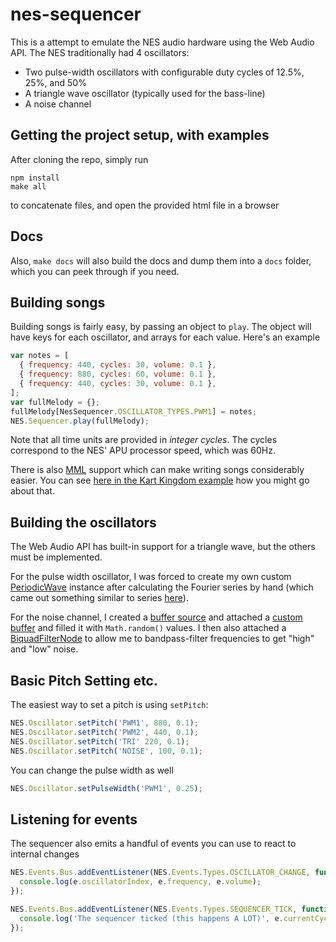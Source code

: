 # nes-sequencer
This is a attempt to emulate the NES audio hardware using the Web Audio API. The NES traditionally had 4 oscillators:
* Two pulse-width oscillators with configurable duty cycles of 12.5%, 25%, and 50%
* A triangle wave oscillator (typically used for the bass-line)
* A noise channel

## Getting the project setup, with examples
After cloning the repo, simply run
```
npm install
make all
```
to concatenate files, and open the provided html file in a browser

## Docs
Also, `make docs` will also build the docs and dump them into a `docs` folder, which you can peek through if you need.

## Building songs
Building songs is fairly easy, by passing an object to `play`. The object will have keys for each oscillator,
and arrays for each value. Here's an example
```javascript
var notes = [
  { frequency: 440, cycles: 30, volume: 0.1 },
  { frequency: 880, cycles: 60, volume: 0.1 },
  { frequency: 440, cycles: 30, volume: 0.1 },
];
var fullMelody = {};
fullMelody[NesSequencer.OSCILLATOR_TYPES.PWM1] = notes;
NES.Sequencer.play(fullMelody);
```
Note that all time units are provided in *integer cycles*. The cycles correspond to the NES' APU processor speed, which
was 60Hz.

There is also [MML](https://en.wikipedia.org/wiki/Music_Macro_Language) support which can make writing songs
considerably easier. You can see [here in the Kart Kingdom example](https://github.com/chipbell4/nes-sequencer/blob/master/src/examples/kk/melody.js#L3)
how you might go about that.

## Building the oscillators
The Web Audio API has built-in support for a triangle wave, but the others must be implemented.

For the pulse width oscillator, I was forced to create my own custom [PeriodicWave](https://www.w3.org/TR/webaudio/#idl-def-PeriodicWave)
instance after calculating the Fourier series by hand (which came out something similar to series
[here](https://en.wikipedia.org/wiki/Pulse_wave)).

For the noise channel, I created a [buffer source](https://www.w3.org/TR/webaudio/#widl-BaseAudioContext-createBufferSource-AudioBufferSourceNode)
and attached a [custom buffer](https://www.w3.org/TR/webaudio/#widl-BaseAudioContext-createBuffer-AudioBuffer-unsigned-long-numberOfChannels-unsigned-long-length-float-sampleRate)
and filled it with `Math.random()` values. I then also attached a [BiquadFilterNode](https://www.w3.org/TR/webaudio/#widl-BaseAudioContext-createBiquadFilter-BiquadFilterNode)
to allow me to bandpass-filter frequencies to get "high" and "low" noise.

## Basic Pitch Setting etc.
The easiest way to set a pitch is using `setPitch`:
```javascript
NES.Oscillator.setPitch('PWM1', 880, 0.1);
NES.Oscillator.setPitch('PWM2', 440, 0.1);
NES.Oscillator.setPitch('TRI' 220, 0.1);
NES.Oscillator.setPitch('NOISE', 100, 0.1);
```

You can change the pulse width as well
```javascript
NES.Oscillator.setPulseWidth('PWM1', 0.25);
```

## Listening for events
The sequencer also emits a handful of events you can use to react to internal changes

```javascript
NES.Events.Bus.addEventListener(NES.Events.Types.OSCILLATOR_CHANGE, function(e) {
  console.log(e.oscillatorIndex, e.frequency, e.volume);
});

NES.Events.Bus.addEventListener(NES.Events.Types.SEQUENCER_TICK, function(e) {
  console.log('The sequencer ticked (this happens A LOT)', e.currentCycle);
});
```
